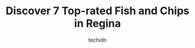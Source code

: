 ---
layout: ampstory
image: https://i0.wp.com/www.auto.or.id/wp-content/uploads/2023/06/leopolds-tavern-regina-east-0-regina-1686325107.jpeg?resize=640,853
author: techidn
featured: false
description: Regina, Saskatchewan, Canada is a haven for Fish and Chips enthusiasts, boasting an impressive array of 7 top-notch establishments. Whether youre a seasoned connoisseur or simply curious to
title: Discover 7 Top-rated Fish and Chips in Regina
cover:
   title: Discover 7 Top-rated Fish and Chips in Regina
   subtitle: AUTO.OR.ID
   background: https://www.auto.or.id/wp-content/uploads/2023/06/leopolds-tavern-regina-east-0-regina-1686325107.jpeg

pages: 
 - layout: thirds
   top: <h1>#1 Victorias Tavern Downtown</h1>
   bottom: "<p>Service. Food. Atmosphere! This place has them all! Our server was attentative and so kind! The food was beyond what I could have hoped for! The dill burger was TO DIE FO</p>"
   background: https://www.auto.or.id/wp-content/uploads/2023/06/leopolds-tavern-regina-east-1-regina-1686325108.jpeg
   backgroundblur: true
 - layout: thirds
   top: <h1>#2 Red Lobster</h1>
   bottom: "<p>890 Albert St, Regina, SK S4R 2P5, Canada</p>"
   background: https://www.auto.or.id/wp-content/uploads/2023/06/leopolds-tavern-regina-east-2-regina-1686325109.jpeg
   cta:
      link: https://www.auto.or.id/discover-7-top-rated-fish-and-chips-in-regina/
      text: Discover 7 Top-rated Fish and Chips in Regina
 - layout: thirds
   top: <h1>#3 OHanlons Irish Pub</h1>
   bottom: "<p>1947 Scarth St, Regina, SK S4P 2H1, Canada</p>"
   background: https://images.unsplash.com/photo-1513219872556-78665cfff8bb?ixlib=rb-4.0.3&ixid=MnwxMjA3fDB8MHxwaG90by1wYWdlfHx8fGVufDB8fHx8&auto=format&fit=crop&w=640&h=853&q=80
   cta:
      link: https://www.auto.or.id/discover-7-top-rated-fish-and-chips-in-regina/
      text: Discover 7 Top-rated Fish and Chips in Regina
 - layout: thirds
   top: <h1>#4 Leopolds Tavern Regina - OG</h1>
   bottom: "<p>2330 Albert St, Regina, SK S4P 2V7, Canada</p>"
   background: https://images.unsplash.com/photo-1596157783372-71ada8d5836b?ixlib=rb-4.0.3&ixid=MnwxMjA3fDB8MHxwaG90by1wYWdlfHx8fGVufDB8fHx8&auto=format&fit=crop&w=640&h=853&q=80
   cta:
      link: https://www.auto.or.id/discover-7-top-rated-fish-and-chips-in-regina/
      text: Discover 7 Top-rated Fish and Chips in Regina
 - layout: thirds
   top: <h1>#5 Leopolds Tavern Regina - North</h1>
   bottom: "<p>5650 Rochdale Blvd, Regina, SK S4X 4P1, Canada</p>"
   background: https://images.unsplash.com/photo-1580654712603-eb43273aff33?ixlib=rb-4.0.3&ixid=MnwxMjA3fDB8MHxwaG90by1wYWdlfHx8fGVufDB8fHx8&auto=format&fit=crop&w=640&h=853&q=80
   cta:
      link: https://www.auto.or.id/discover-7-top-rated-fish-and-chips-in-regina/
      text: Discover 7 Top-rated Fish and Chips in Regina
 - layout: thirds
   top: <h1>#6 Leopolds Tavern Regina - East</h1>
   bottom: "<p>3735 E Quance Gate, Regina, SK S4V 3A4, Canada</p>"
   background: https://images.unsplash.com/photo-1573661687979-b1fe429b9da3?ixlib=rb-4.0.3&ixid=MnwxMjA3fDB8MHxwaG90by1wYWdlfHx8fGVufDB8fHx8&auto=format&fit=crop&w=640&h=853&q=80
   cta:
      link: https://www.auto.or.id/discover-7-top-rated-fish-and-chips-in-regina/
      text: Discover 7 Top-rated Fish and Chips in Regina
 - layout: thirds
   top: <h1>#7 The Fat Badger</h1>
   bottom: "<p>1852 Scarth St, Regina, SK S4P 2G3, Canada</p>"
   background: https://images.unsplash.com/photo-1603224683825-22b15546560d?ixlib=rb-4.0.3&ixid=MnwxMjA3fDB8MHxwaG90by1wYWdlfHx8fGVufDB8fHx8&auto=format&fit=crop&w=640&h=853&q=80
   cta:
      link: https://www.auto.or.id/discover-7-top-rated-fish-and-chips-in-regina/
      text: Discover 7 Top-rated Fish and Chips in Regina
 - layout: thirds
   middle: Continue reading...
   background: https://images.unsplash.com/photo-1608578702177-1ea59540ac72?ixlib=rb-4.0.3&ixid=MnwxMjA3fDB8MHxwaG90by1wYWdlfHx8fGVufDB8fHx8&auto=format&fit=crop&w=640&h=853&q=80
   cta:
      link: https://www.auto.or.id/discover-7-top-rated-fish-and-chips-in-regina/
      text: Discover 7 Top-rated Fish and Chips in Regina

---
